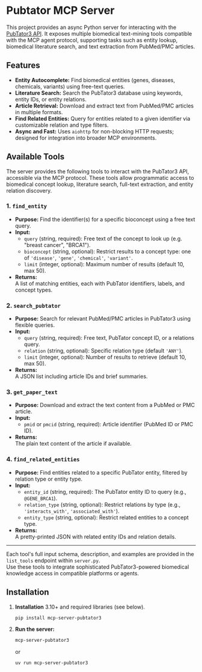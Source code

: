 # Pubtator MCP Server

This project provides an async Python server for interacting with the [PubTator3 API](https://www.ncbi.nlm.nih.gov/research/pubtator3-api/). It exposes multiple biomedical text-mining tools compatible with the MCP agent protocol, supporting tasks such as entity lookup, biomedical literature search, and text extraction from PubMed/PMC articles.


## Features

- **Entity Autocomplete:** Find biomedical entities (genes, diseases, chemicals, variants) using free-text queries.
- **Literature Search:** Search the PubTator3 database using keywords, entity IDs, or entity relations.
- **Article Retrieval:** Download and extract text from PubMed/PMC articles in multiple formats.
- **Find Related Entities:** Query for entities related to a given identifier via customizable relation and type filters.
- **Async and Fast:** Uses `aiohttp` for non-blocking HTTP requests; designed for integration into broader MCP environments.

## Available Tools

The server provides the following tools to interact with the PubTator3 API, accessible via the MCP protocol. These tools allow programmatic access to biomedical concept lookup, literature search, full-text extraction, and entity relation discovery.

### 1. `find_entity`
- **Purpose:** Find the identifier(s) for a specific bioconcept using a free text query.
- **Input:**  
  - `query` (string, required): Free text of the concept to look up (e.g. "breast cancer", "BRCA1").
  - `bioconcept` (string, optional): Restrict results to a concept type: one of `'disease'`, `'gene'`, `'chemical'`, `'variant'`.
  - `limit` (integer, optional): Maximum number of results (default 10, max 50).
- **Returns:**  
  A list of matching entities, each with PubTator identifiers, labels, and concept types.

### 2. `search_pubtator`
- **Purpose:** Search for relevant PubMed/PMC articles in PubTator3 using flexible queries.
- **Input:**  
  - `query` (string, required): Free text, PubTator concept ID, or a relations query.
  - `relation` (string, optional): Specific relation type (default `'ANY'`).
  - `limit` (integer, optional): Number of results to retrieve (default 10, max 50).
- **Returns:**  
  A JSON list including article IDs and brief summaries.

### 3. `get_paper_text`
- **Purpose:** Download and extract the text content from a PubMed or PMC article.
- **Input:**  
  - `pmid` or `pmcid` (string, required): Article identifier (PubMed ID or PMC ID).
- **Returns:**  
  The plain text content of the article if available.

### 4. `find_related_entities`
- **Purpose:** Find entities related to a specific PubTator entity, filtered by relation type or entity type.
- **Input:**  
  - `entity_id` (string, required): The PubTator entity ID to query (e.g., `@GENE_BRCA1`).
  - `relation_type` (string, optional): Restrict relations by type (e.g., `'interacts_with'`, `'associated_with'`).
  - `entity_type` (string, optional): Restrict related entities to a concept type.
- **Returns:**   
  A pretty-printed JSON with related entity IDs and relation details.

---

Each tool's full input schema, description, and examples are provided in the `list_tools` endpoint within `server.py`.  
Use these tools to integrate sophisticated PubTator3-powered biomedical knowledge access in compatible platforms or agents.

## Installation

1. **Installation** 3.10+ and required libraries (see below).
   ```bash
   pip install mcp-server-pubtator3
   ```
2. **Run the server:**
   ```bash
   mcp-server-pubtator3
   ```
   or
   ```bash
   uv run mcp-server-pubtator3
   ```


